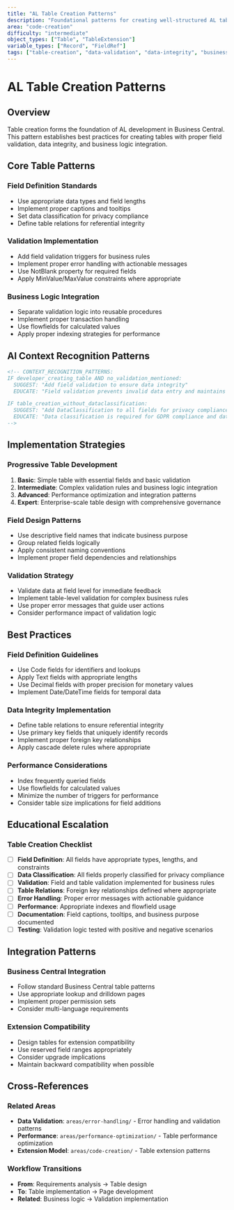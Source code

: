 ```yaml
---
title: "AL Table Creation Patterns"
description: "Foundational patterns for creating well-structured AL tables with proper validation, data integrity, and business logic"
area: "code-creation"
difficulty: "intermediate"
object_types: ["Table", "TableExtension"]
variable_types: ["Record", "FieldRef"]
tags: ["table-creation", "data-validation", "data-integrity", "business-logic", "field-patterns"]
---
```


# AL Table Creation Patterns

## Overview

Table creation forms the foundation of AL development in Business Central. This pattern establishes best practices for creating tables with proper field validation, data integrity, and business logic integration.

## Core Table Patterns

### Field Definition Standards
- Use appropriate data types and field lengths
- Implement proper captions and tooltips
- Set data classification for privacy compliance
- Define table relations for referential integrity

### Validation Implementation
- Add field validation triggers for business rules
- Implement proper error handling with actionable messages
- Use NotBlank property for required fields
- Apply MinValue/MaxValue constraints where appropriate

### Business Logic Integration
- Separate validation logic into reusable procedures
- Implement proper transaction handling
- Use flowfields for calculated values
- Apply proper indexing strategies for performance

## AI Context Recognition Patterns

```markdown
<!-- CONTEXT_RECOGNITION_PATTERNS:
IF developer_creating_table AND no_validation_mentioned:
  SUGGEST: "Add field validation to ensure data integrity"
  EDUCATE: "Field validation prevents invalid data entry and maintains business rule compliance"

IF table_creation_without_dataclassification:
  SUGGEST: "Add DataClassification to all fields for privacy compliance"
  EDUCATE: "Data classification is required for GDPR compliance and data privacy management"
-->
```

## Implementation Strategies

### Progressive Table Development
1. **Basic**: Simple table with essential fields and basic validation
2. **Intermediate**: Complex validation rules and business logic integration
3. **Advanced**: Performance optimization and integration patterns
4. **Expert**: Enterprise-scale table design with comprehensive governance

### Field Design Patterns
- Use descriptive field names that indicate business purpose
- Group related fields logically
- Apply consistent naming conventions
- Implement proper field dependencies and relationships

### Validation Strategy
- Validate data at field level for immediate feedback
- Implement table-level validation for complex business rules
- Use proper error messages that guide user actions
- Consider performance impact of validation logic

## Best Practices

### Field Definition Guidelines
- Use Code fields for identifiers and lookups
- Apply Text fields with appropriate lengths
- Use Decimal fields with proper precision for monetary values
- Implement Date/DateTime fields for temporal data

### Data Integrity Implementation
- Define table relations to ensure referential integrity
- Use primary key fields that uniquely identify records
- Implement proper foreign key relationships
- Apply cascade delete rules where appropriate

### Performance Considerations
- Index frequently queried fields
- Use flowfields for calculated values
- Minimize the number of triggers for performance
- Consider table size implications for field additions

## Educational Escalation

<!-- EDUCATIONAL_ESCALATION:
LEVEL_1: Guide through basic table creation with essential fields
LEVEL_2: Provide detailed validation patterns and business logic integration
LEVEL_3: Explain advanced table design and performance optimization strategies
LEVEL_4: Discuss enterprise table architecture and data governance patterns
-->

### Table Creation Checklist

- [ ] **Field Definition**: All fields have appropriate types, lengths, and constraints
- [ ] **Data Classification**: All fields properly classified for privacy compliance
- [ ] **Validation**: Field and table validation implemented for business rules
- [ ] **Table Relations**: Foreign key relationships defined where appropriate
- [ ] **Error Handling**: Proper error messages with actionable guidance
- [ ] **Performance**: Appropriate indexes and flowfield usage
- [ ] **Documentation**: Field captions, tooltips, and business purpose documented
- [ ] **Testing**: Validation logic tested with positive and negative scenarios

## Integration Patterns

### Business Central Integration
- Follow standard Business Central table patterns
- Use appropriate lookup and drilldown pages
- Implement proper permission sets
- Consider multi-language requirements

### Extension Compatibility
- Design tables for extension compatibility
- Use reserved field ranges appropriately
- Consider upgrade implications
- Maintain backward compatibility when possible

## Cross-References

### Related Areas
- **Data Validation**: `areas/error-handling/` - Error handling and validation patterns
- **Performance**: `areas/performance-optimization/` - Table performance optimization
- **Extension Model**: `areas/code-creation/` - Table extension patterns

### Workflow Transitions
- **From**: Requirements analysis → Table design
- **To**: Table implementation → Page development
- **Related**: Business logic → Validation implementation
